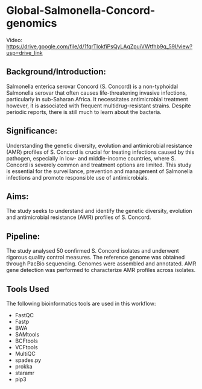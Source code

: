 # Global-Salmonella-Concord-genomics

Video: https://drive.google.com/file/d/1fqrTlokfiPsQyLAqZpuiVWtfhb9q_59I/view?usp=drive_link

## Background/Introduction:
Salmonella enterica serovar Concord (S. Concord) is a non-typhoidal Salmonella serovar that often causes life-threatening invasive   infections,   particularly   in   sub-Saharan   Africa.   It   necessitates
antimicrobial treatment however, it is associated with frequent multidrug-resistant strains. Despite
periodic reports, there is still much to learn about the bacteria.

## Significance:
Understanding the genetic diversity, evolution and antimicrobial resistance (AMR) profiles of S.
Concord is crucial for treating infections caused by this pathogen, especially in low- and middle-income
countries, where S. Concord is severely common and treatment options are limited. This study is
essential for the surveillance, prevention and management of Salmonella infections and promote
responsible use of antimicrobials. 

## Aims:
The study seeks to understand and identify the genetic diversity, evolution and antimicrobial resistance
(AMR) profiles of S. Concord. 

## Pipeline:
The study analysed 50 confirmed S. Concord isolates and underwent rigorous quality control measures. The reference genome was obtained through PacBio sequencing. Genomes were assembled and annotated. AMR gene detection was performed to characterize AMR profiles across isolates.

## Tools Used

The following bioinformatics tools are used in this workflow:

- FastQC
- Fastp
- BWA
- SAMtools
- BCFtools
- VCFtools
- MultiQC
- spades.py
- prokka
- staramr
- pip3
